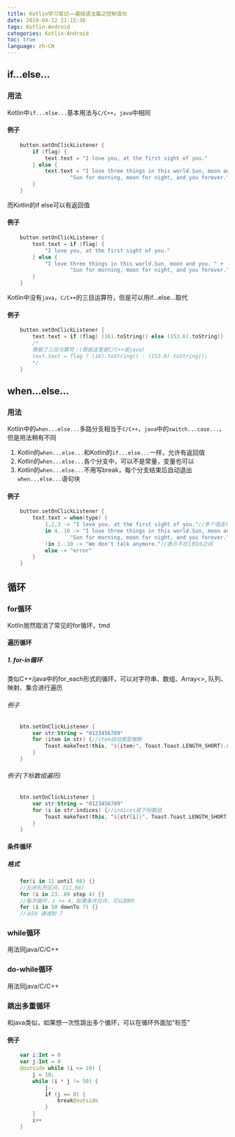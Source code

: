 ```yaml
---
title: Kotlin学习笔记——基础语法篇之控制语句
date: 2019-04-12 21:15:36
tags: Kotlin-Android
categories: Kotlin-Android
toc: true
language: zh-CN
---
```


## if...else...
### 用法
Kotlin中`if...else...`基本用法与`C/C++`，`java`中相同
#### 例子
```kotlin
    button.setOnClickListener {
        if (flag) {
            text.text = "I love you, at the first sight of you."
        } else {
            text.text = "I love three things in this world.Sun, moon and you. " +
                    "Sun for morning, moon for night, and you forever."
        }
    }
```
而Kotlin的if else可以有返回值
#### 例子
```kotlin
    button.setOnClickListener {
        text.text = if (flag) {
            "I love you, at the first sight of you."
        } else {
            "I love three things in this world.Sun, moon and you. " +
                    "Sun for morning, moon for night, and you forever."
        }
    }
```
Kotlin中没有`java`，`C/C++`的三目运算符，但是可以用if...else...取代
#### 例子
```kotlin
    button.setOnClickListener {
        text.text = if (flag) (16).toString() else (153.6).toString()
        /*
        像极了三目元算符：(假装这里是C/C++或java)
        text.text = flag ? (16).toString() : (153.6).toString();
        */
    }
```
## when...else...
### 用法
Kotlin中的`when...else...`多路分支相当于`C/C++`，`java`中的`switch...case...`，但是用法稍有不同
1. Kotlin的`when...else...`和Kotlin的`if...else...`一样，允许有返回值
2. Kotlin的`when...else...`各个分支中，可以不是常量，变量也可以
3. Kotlin的`when...else...`不用写break，每个分支结束后自动退出`when...else...`语句块
#### 例子
```kotlin
    button.setOnClickListener {
        text.text = when(type) {
            1,2,3 -> "I love you, at the first sight of you."//多个值走同一个分支，用逗号隔开
            in 4..10 -> "I love three things in this world.Sun, moon and you. " +
                    "Sun for morning, moon for night, and you forever."//表示在4到10之间
            !in 1..10 -> "We don't talk anymore."//表示不在1到10之间
            else -> "error"
        }
    }
```
## 循环
### for循环
Kotlin居然取消了常见的for循环，tmd
#### 遍历循环
##### 1. for-in循环
类似C++/java中的for_each形式的循环，可以对字符串、数组、Array<>, 队列、映射、集合进行遍历
###### 例子
```kotlin
    btn.setOnClickListener {
        var str:String = "0123456789"
        for (item in str) {//item自动类型推断
            Toast.makeText(this, "${item}", Toast.Toast.LENGTH_SHORT).show()
        }
    }
```
###### 例子(下标数组遍历)
```kotlin
    btn.setOnClickListener {
        var str:String = "0123456789"
        for (i in str.indices) {//indices是下标数组
            Toast.makeText(this, "${str[i]}", Toast.Toast.LENGTH_SHORT).show()
        }
    }
```
#### 条件循环
##### 格式
```kotlin
    for(i in 11 until 66) {}
    //左闭右开区间，[11,66)
    for (i in 23..89 step 4) {}
    //每次循环，i += 4，如果条件允许，可以到89
    for (i in 50 downTo 7) {}
    //从50 递减到 7
```
### while循环
用法同java/C/C++
### do-while循环
用法同java/C/C++
### 跳出多重循环
和java类似，如果想一次性跳出多个循环，可以在循环外面加"标签"
#### 例子
```kotlin
    var i:Int = 0
    var j:Int = 0
    @outside while (i <= 10) {
        j = 10;
        while (i * j != 50) {
            j--
            if (j == 0) {
                break@outside
            }
        }
        i++
    }
```
